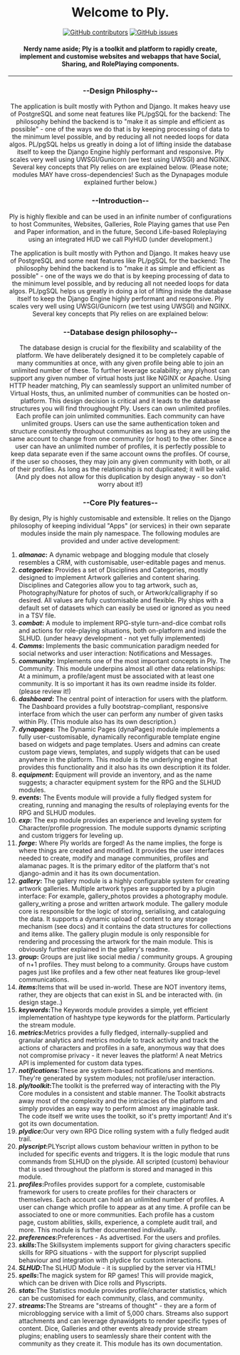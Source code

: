 <div align="center">
  <h1>Welcome to Ply.</h1>
</div>

<div align="center">
  <!-- breaks if we dont have this blank line -->
  
  <a href="">![GitHub contributors](https://img.shields.io/github/contributors-anon/mistressAlisi/ply?style=for-the-badge)</a>
  <a href="">![GitHub issues](https://img.shields.io/github/issues/mistressAlisi/ply?style=for-the-badge)</a>
</div>

<h4 align="center">
  Nerdy name aside; Ply is a toolkit and platform to rapidly create, implement and customise websites and webapps that have Social, Sharing, and RolePlaying components.
</h4>
<hr/>
<h3 align="center">--Design Philosphy--</h3>
<p align="center">The application is built mostly with Python and Django. It makes heavy use of PostgreSQL and some neat features like PL/pgSQL for the backend: The philosophy behind the backend is to "make it as simple and efficient as possible" - one of the ways we do that is by keeping processing of data to the minimum level possible, and by reducing all not needed loops for data algos. PL/pgSQL helps us greatly in doing a lot of lifting inside the database itself to keep the Django Engine highly performant and responsive. Ply scales very well using UWSGI/Gunicorn (we test using UWSGI) and NGINX. Several key concepts that Ply relies on are explained below. (Please note; modules MAY have cross-dependencies! Such as the Dynapages module explained further below.)
</p>

<h3 align="center">--Introduction--</h3>
<p align="center">Ply is highly flexible and can be used in an infinite number of configurations to host Communites, Websites, Galleries, Role Playing games that use Pen and Paper information, and in the future, Second Life-based Roleplaying using an integrated HUD we call PlyHUD (under development.)
</p>

<p align="center">The application is built mostly with Python and Django. It makes heavy use of PostgreSQL and some neat features like PL/pgSQL for the backend: The philosophy behind the backend is to "make it as simple and efficient as possible" - one of the ways we do that is by keeping processing of data to the minimum level possible, and by reducing all not needed loops for data algos. PL/pgSQL helps us greatly in doing a lot of lifting inside the database itself to keep the Django Engine highly performant and responsive. Ply scales very well using UWSGI/Gunicorn (we test using UWSGI) and NGINX. Several key concepts that Ply relies on are explained below:
</p>

<h3 align="center">--Database design philosophy--</h3>
<p align="center">
The database design is crucial for the flexibility and scalability of the platform. We have deliberately designed it to be completely capable of many communities at once, with any given profile being able to join an unlimited number of these. To further leverage scalability; any plyhost can support any given number of virtual hosts just like NGINX or Apache. Using HTTP header matching, Ply can seamlessly support an unlimited number of Virtual Hosts, thus, an unlimited number of communities can be hosted on-platform. This design decision is critical and it leads to the database structures you will find throughought Ply.
Users can own unlimited profiles. Each profile can join unlimited communities. Each community can have unlimited groups. Users can use the same authentication token and structure consitently throughout communities as long as they are using the same account to change from one community (or host) to the other. Since a user can have an unlimited number of profiles, it is perfectly possible to keep data separate even if the same account owns the profiles. Of course, if the user so chooses, they may join any given community with both, or all of their profiles. As long as the relationship is not duplicated; it will be valid. (And ply does not allow for this duplication by design anyway - so don't worry about it!)
</p>

<h3 align="center">--Core Ply features--</h3>
<p align="center">By design, Ply is highly customisable and extensible. It relies on the Django philosophy of keeping individual "Apps" (or services) in their own separate modules inside the main ply namespace. The following modules are provided and under active development:
<ol>
  <li><strong><em>almanac</em>:</strong> A dynamic webpage and blogging module that closely resembles a CRM, with customisable, user-editable pages and menus.</li>
  <li><strong><em>categories</em>:</strong> Provides a set of Disciplines and Categories, mostly designed to implement Artwork galleries and content sharing. Disciplines and Categories allow you to tag artwork, such as, Photography/Nature for photos of such, or Artwork/calligraphy if so desired. All values are fully customisable and flexible. Ply ships with a default set of datasets which can easily be used or ignored as you need in a TSV file.</li>
  <li><strong><em>combat</em>:</strong> A module to implement RPG-style turn-and-dice combat rolls and actions for role-playing situations, both on-platform and inside the SLHUD. (under heavy development - not yet fully implemented)</li>
  <li><strong><em>Comms</em>:</strong> Implements the basic communication paradigm needed for social networks and user interaction: Notifications and Messages.</li>
  <li><strong><em>community</em>:</strong> Implements one of the most important concepts in Ply. The Community. This module underpins almost all other data relationships: At a minimum, a profile/agent must be associated with at least one community. It is so important it has its own readme inside its folder. (please review it!)
  </li>
  <li><strong><em>dashboard</em>:</strong> The central point of interaction for users with the platform. The Dashboard provides a fully bootstrap-compliant, responsive interface from which the user can perform any number of given tasks within Ply. (This module also has its own description.)
  </li>
  <li><strong><em>dynapages</em>:</strong> The Dynamic Pages (dynaPages) module implements a fully user-customisable, dynamically reconfigurable template engine based on widgets and page templates. Users and admins can create custom page views, templates, and supply widgets that can be used anywhere in the platform. This module is the underlying engine that provides this functionality and it also has its own description it its folder.</li>
  <li><strong><em>equipment</em>:</strong> Equipment will provide an inventory, and as the name suggests; a character equipment system for the RPG and the SLHUD modules.
  </li>
  <li><strong><em>events</em>:</strong> The Events module will provide a fully fledged system for creating, running and managing the results of roleplaying events for the RPG and SLHUD modules.
  </li>
  <li><strong><em>exp</em>:</strong> The exp module provides an experience and leveling system for Character/profile progression. The module supports dynamic scripting and custom triggers for leveling up.
  </li>
  <li><strong><em>forge</em>:</strong> Where Ply worlds are forged! As the name implies, the forge is where things are created and modified. It provides the user interfaces needed to create, modify and manage communities, profiles and alamanac pages. It is the primary editor of the platform that's not django-admin and it has its own documentation.
  </li>
  <li><strong><em>gallery</em>:</strong> The gallery module is a highly configurable system for creating artwork galleries. Multiple artwork types are supported by a plugin interface: For example, gallery_photos provides a photography module. gallery_writing a prose and written artwork module. The gallery module core is responsible for the logic of storing, serialising, and cataloguing the data. It supports a dynamic upload of content to any storage mechanism (see docs) and it contains the data structures for collections and items alike. The gallery plugin module is only responsible for rendering and processing the artwork for the main module. This is obviously further explained in the gallery's readme.
  </li>
  <li><strong><em>group</em>:</strong> Groups are just like social media / community groups. A grouping of n+1 profiles. They must belong to a community. Groups have custom pages just like profiles and a few other neat features like group-level communications.
  </li>
  <li><strong><em>items</em>:</strong>Items that will be used in-world. These are NOT inventory items, rather, they are objects that can exist in SL and be interacted with. (in design stage..)
  </li>
  <li><strong><em>keywords</em>:</strong>The Keywords module provides a simple, yet efficient implementation of hashtype type keywords for the platform. Particularly the stream module.
  </li>
  <li><strong><em>metrics</em>:</strong>Metrics provides a fully fledged, internally-supplied and granular analytics and metrics module to track activity and track the actions of characters and profiles in a safe, anonymous way that does not compromise privacy - it never leaves the platform! A neat Metrics API is implemented for custom data types.
  </li>
  <li><strong><em>notifications</em>:</strong>These are system-based notifications and mentions. They're generated by system modules; not profile/user interaction.
  </li>
  <li><strong><em>ply/toolkit</em>:</strong>The toolkit is the preferred way of interacting with the Ply Core modules in a consistent and stable manner. The Toolkit abstracts away most of the complexity and the intricacies of the platform and simply provides an easy way to perform almost any imaginable task. The code itself we write uses the toolkit, so it's pretty important! And it's got its own documentation.
  </li>
  <li><strong><em>plydice</em>:</strong>Our very own RPG Dice rolling system with a fully fledged audit trail.
  </li>
  <li><strong><em>plyscript</em>:</strong>PLYscript allows custom behaviour written in python to be included for specific events and triggers. It is the logic module that runs commands from SLHUD on the plyside. All scripted (custom) behaviour that is used throughout the platform is stored and managed in this module.
  </li>
  <li><strong><em>profiles</em>:</strong>Profiles provides support for a complete, customisable framework for users to create profiles for their characters or themselves. Each account can hold an unlimited number of profiles. A user can change which profile to appear as at any time. A profile can be associated to one or more communities. Each profile has a custom page, custom abilities, skills, experience, a complete audit trail, and more. This module is further documented individually.
  </li>
  <li><strong><em>preferences</em>:</strong>Preferences - As advertised. For the users and profiles.
  </li>
  <li><strong><em>skills</em>:</strong>The Skillsystem implements support for giving characters specific skills for RPG situations - with the support for plyscript supplied behaviour and integration with plydice for custom interactions.
  </li>
  <li><strong><em>SLHUD</em>:</strong>The SLHUD Module - it is supplied by the server via HTML!
  </li>
  <li><strong><em>spells</em>:</strong>The magick system for RP games! This will provide magick, which can be driven with Dice rolls and Plyscripts.
  </li>
  <li><strong><em>stats</em>:</strong>The Statistics module provides profile/character statistics, which can be customised for each community, class, and community.  </li>
  <li><strong><em>streams</em>:</strong>The Streams are "streams of thought" - they are a form of microblogging service with a limit of 5,000 chars. Streams also support attachments and can leverage dynawidgets to render specific types of content. Dice, Galleries and other events already provide stream plugins; enabling users to seamlessly share their content with the community as they create it. This module has its own documentation.
  </li>

  </ol>
</p>


